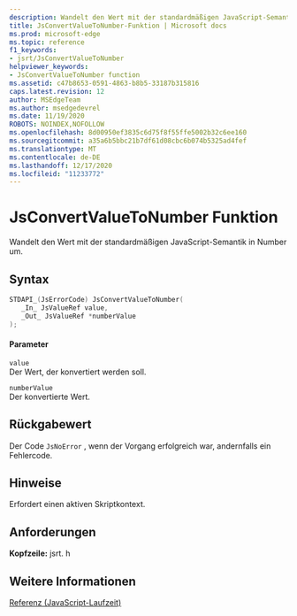 ```yaml
---
description: Wandelt den Wert mit der standardmäßigen JavaScript-Semantik in Number um.
title: JsConvertValueToNumber-Funktion | Microsoft docs
ms.prod: microsoft-edge
ms.topic: reference
f1_keywords:
- jsrt/JsConvertValueToNumber
helpviewer_keywords:
- JsConvertValueToNumber function
ms.assetid: c47b8653-0591-4863-b8b5-33187b315816
caps.latest.revision: 12
author: MSEdgeTeam
ms.author: msedgedevrel
ms.date: 11/19/2020
ROBOTS: NOINDEX,NOFOLLOW
ms.openlocfilehash: 8d00950ef3835c6d75f8f55ffe5002b32c6ee160
ms.sourcegitcommit: a35a6b5bbc21b7df61d08cbc6b074b5325ad4fef
ms.translationtype: MT
ms.contentlocale: de-DE
ms.lasthandoff: 12/17/2020
ms.locfileid: "11233772"
---
```

# JsConvertValueToNumber Funktion

Wandelt den Wert mit der standardmäßigen JavaScript-Semantik in Number um.  
  
## Syntax  
  
```cpp  
STDAPI_(JsErrorCode) JsConvertValueToNumber(  
   _In_ JsValueRef value,  
   _Out_ JsValueRef *numberValue  
);  
```  
  
#### Parameter  
 `value`  
 Der Wert, der konvertiert werden soll.  
  
 `numberValue`  
 Der konvertierte Wert.  
  
## Rückgabewert  
 Der Code `JsNoError` , wenn der Vorgang erfolgreich war, andernfalls ein Fehlercode.  
  
## Hinweise  
 Erfordert einen aktiven Skriptkontext.  
  
## Anforderungen  
 **Kopfzeile:** jsrt. h  
  
## Weitere Informationen  
 [Referenz (JavaScript-Laufzeit)](../chakra-hosting/reference-javascript-runtime.md)
